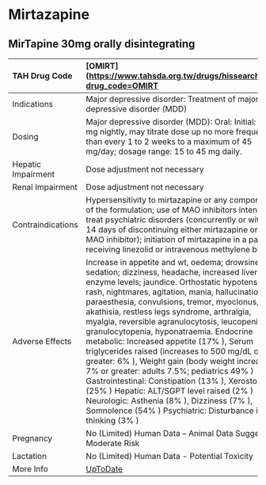 # Mirtazapine

## MirTapine 30mg orally disintegrating

| TAH Drug Code      | [OMIRT](https://www.tahsda.org.tw/drugs/hissearch.php?drug_code=OMIRT                                                                                                                                                                                                                                                                                                                                                                                                                                                                                                                                                                                                                                                                                                                                 |
|:-------------------|:------------------------------------------------------------------------------------------------------------------------------------------------------------------------------------------------------------------------------------------------------------------------------------------------------------------------------------------------------------------------------------------------------------------------------------------------------------------------------------------------------------------------------------------------------------------------------------------------------------------------------------------------------------------------------------------------------------------------------------------------------------------------------------------------------|
| Indications        | Major depressive disorder: Treatment of major depressive disorder (MDD)                                                                                                                                                                                                                                                                                                                                                                                                                                                                                                                                                                                                                                                                                                                               |
| Dosing             | Major depressive disorder (MDD): Oral: Initial: 15 mg nightly, may titrate dose up no more frequently than every 1 to 2 weeks to a maximum of 45 mg/day; dosage range: 15 to 45 mg daily.                                                                                                                                                                                                                                                                                                                                                                                                                                                                                                                                                                                                             |
| Hepatic Impairment | Dose adjustment not necessary                                                                                                                                                                                                                                                                                                                                                                                                                                                                                                                                                                                                                                                                                                                                                                         |
| Renal Impairment   | Dose adjustment not necessary                                                                                                                                                                                                                                                                                                                                                                                                                                                                                                                                                                                                                                                                                                                                                                         |
| Contraindications  | Hypersensitivity to mirtazapine or any component of the formulation; use of MAO inhibitors intended to treat psychiatric disorders (concurrently or within 14 days of discontinuing either mirtazapine or the MAO inhibitor); initiation of mirtazapine in a patient receiving linezolid or intravenous methylene blue.                                                                                                                                                                                                                                                                                                                                                                                                                                                                               |
| Adverse Effects    | Increase in appetite and wt, oedema; drowsiness or sedation; dizziness, headache, increased liver enzyme levels; jaundice. Orthostatic hypotension, rash, nightmares, agitation, mania, hallucinations, paraesthesia, convulsions, tremor, myoclonus, akathisia, restless legs syndrome, arthralgia, myalgia, reversible agranulocytosis, leucopenia, granulocytopenia, hyponatraemia. Endocrine metabolic: Increased appetite (17% ), Serum triglycerides raised (increases to 500 mg/dL or greater: 6% ), Weight gain (body weight increase of 7% or greater: adults 7.5%; pediatrics 49% ) Gastrointestinal: Constipation (13% ), Xerostomia (25% ) Hepatic: ALT/SGPT level raised (2% ) Neurologic: Asthenia (8% ), Dizziness (7% ), Somnolence (54% ) Psychiatric: Disturbance in thinking (3% ) |
| Pregnancy          | No (Limited) Human Data – Animal Data Suggest Moderate Risk                                                                                                                                                                                                                                                                                                                                                                                                                                                                                                                                                                                                                                                                                                                                           |
| Lactation          | No (Limited) Human Data - Potential Toxicity                                                                                                                                                                                                                                                                                                                                                                                                                                                                                                                                                                                                                                                                                                                                                          |
| More Info          | [UpToDate](https://www.uptodate.com/contents/mirtazapine-drug-information)                                                                                                                                                                                                                                                                                                                                                                                                                                                                                                                                                                                                                                                                                                                            |

